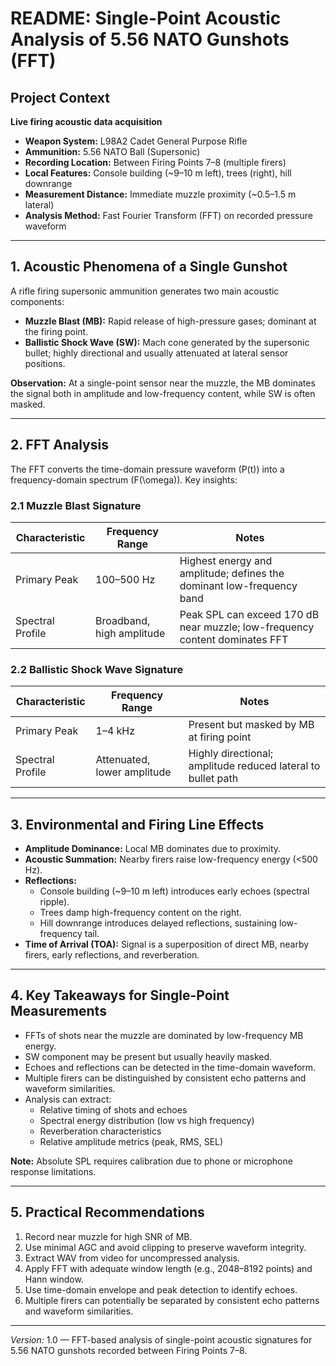 # README: Single-Point Acoustic Analysis of 5.56 NATO Gunshots (FFT)

## Project Context
**Live firing acoustic data acquisition**

- **Weapon System:** L98A2 Cadet General Purpose Rifle
- **Ammunition:** 5.56 NATO Ball (Supersonic)
- **Recording Location:** Between Firing Points 7–8 (multiple firers)
- **Local Features:** Console building (~9–10 m left), trees (right), hill downrange
- **Measurement Distance:** Immediate muzzle proximity (~0.5–1.5 m lateral)
- **Analysis Method:** Fast Fourier Transform (FFT) on recorded pressure waveform

---

## 1. Acoustic Phenomena of a Single Gunshot

A rifle firing supersonic ammunition generates two main acoustic components:

- **Muzzle Blast (MB):** Rapid release of high-pressure gases; dominant at the firing point.
- **Ballistic Shock Wave (SW):** Mach cone generated by the supersonic bullet; highly directional and usually attenuated at lateral sensor positions.

**Observation:** At a single-point sensor near the muzzle, the MB dominates the signal both in amplitude and low-frequency content, while SW is often masked.

---

## 2. FFT Analysis

The FFT converts the time-domain pressure waveform \(P(t)\) into a frequency-domain spectrum \(F(\omega)\). Key insights:

### 2.1 Muzzle Blast Signature

| Characteristic | Frequency Range | Notes |
|----------------|----------------|------|
| Primary Peak   | 100–500 Hz     | Highest energy and amplitude; defines the dominant low-frequency band |
| Spectral Profile | Broadband, high amplitude | Peak SPL can exceed 170 dB near muzzle; low-frequency content dominates FFT |

### 2.2 Ballistic Shock Wave Signature

| Characteristic | Frequency Range | Notes |
|----------------|----------------|------|
| Primary Peak   | 1–4 kHz        | Present but masked by MB at firing point |
| Spectral Profile | Attenuated, lower amplitude | Highly directional; amplitude reduced lateral to bullet path |

---

## 3. Environmental and Firing Line Effects

- **Amplitude Dominance:** Local MB dominates due to proximity.
- **Acoustic Summation:** Nearby firers raise low-frequency energy (<500 Hz).
- **Reflections:**
  - Console building (~9–10 m left) introduces early echoes (spectral ripple).
  - Trees damp high-frequency content on the right.
  - Hill downrange introduces delayed reflections, sustaining low-frequency tail.
- **Time of Arrival (TOA):** Signal is a superposition of direct MB, nearby firers, early reflections, and reverberation.

---

## 4. Key Takeaways for Single-Point Measurements

- FFTs of shots near the muzzle are dominated by low-frequency MB energy.
- SW component may be present but usually heavily masked.
- Echoes and reflections can be detected in the time-domain waveform.
- Multiple firers can be distinguished by consistent echo patterns and waveform similarities.
- Analysis can extract:
  - Relative timing of shots and echoes
  - Spectral energy distribution (low vs high frequency)
  - Reverberation characteristics
  - Relative amplitude metrics (peak, RMS, SEL)

**Note:** Absolute SPL requires calibration due to phone or microphone response limitations.

---

## 5. Practical Recommendations

1. Record near muzzle for high SNR of MB.
2. Use minimal AGC and avoid clipping to preserve waveform integrity.
3. Extract WAV from video for uncompressed analysis.
4. Apply FFT with adequate window length (e.g., 2048–8192 points) and Hann window.
5. Use time-domain envelope and peak detection to identify echoes.
6. Multiple firers can potentially be separated by consistent echo patterns and waveform similarities.

---

*Version:* 1.0 — FFT-based analysis of single-point acoustic signatures for 5.56 NATO gunshots recorded between Firing Points 7–8.
